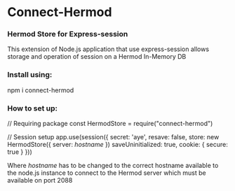 # Connect-Hermod
### Hermod Store for Express-session

This extension of Node.js application that use express-session allows storage and operation of session on a Hermod In-Memory DB

### Install using:

npm i connect-hermod

### How to set up:

// Requiring package
const HermodStore = require("connect-hermod")

// Session setup
app.use(session({
  secret: 'aye',
  resave: false,
  store: new HermodStore({ server: *hostname* })
  saveUninitialized: true,
  cookie: { secure: true }
}))

Where *hostname* has to be changed to the correct hostname available to the node.js instance to connect to the Hermod server which must be available on port 2088
